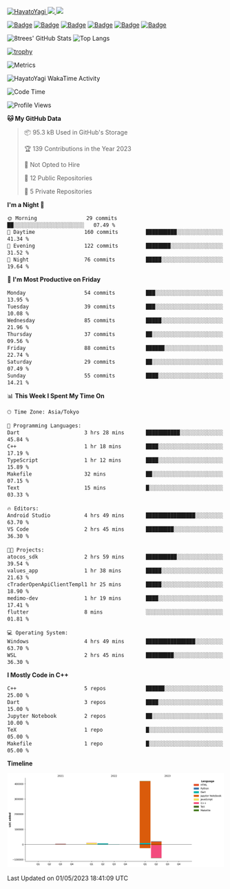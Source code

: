 <!-- Badges -->
<p>
  <a href="https://github.com/HayatoYagi/HayatoYagi/">
    <img src="https://komarev.com/ghpvc/?username=HayatoYagi" alt="HayatoYagi" />
  </a>
  <a href="https://github.com/HayatoYagi">
    <img height="20" src="https://img.shields.io/github/followers/HayatoYagi?label=follow&logo=github&style=flat" />
  </a>
  <a href="http://twitter.com/HayatoYagi1013">
    <img height="20" src="https://img.shields.io/twitter/follow/HayatoYagi1013?label=Twitter&logo=twitter&style=flat" />
  </a>
  
  [![Badge](https://cp-logo.vercel.app/atcoder/HayatoY?logo=true)](https://atcoder.jp/users/HayatoY)
  [![Badge](https://cp-logo.vercel.app/codeforces/HayatoY?logo=true)](http://codeforces.com/profile/HayatoY)
  [![Badge](https://cp-logo.vercel.app/topcoder/HayatoY1013?logo=true)](https://www.topcoder.com/members/HayatoY1013/details/?track=DATA_SCIENCE&subTrack=SRM)
  [![Badge](https://cp-logo.vercel.app/yukicoder/HayatoY?logo=true)](https://yukicoder.me/users/4386)
  [![Badge](https://cp-logo.vercel.app/leetcode/hayatoy1013?logo=true)](https://leetcode.com/hayatoy1013/)
  [![Badge](https://cp-logo.vercel.app/codechef/hayato_y?logo=true)](https://www.codechef.com/users/hayato_y)
  
</p>

<!-- GitHub Readme Stats -->
<p>
  <img alt="8trees' GitHub Stats" height="150px" src="https://github-readme-stats-sigma-beige-26.vercel.app/api?username=HayatoYagi&count_private=true&show_icons=true&theme=merko&include_all_commits=true">
  <img alt="Top Langs" height="150px" src="https://github-readme-stats-sigma-beige-26.vercel.app/api/top-langs/?username=HayatoYagi&theme=merko&layout=compact">
</p>

[![trophy](https://github-profile-trophy.vercel.app/?username=ryo-ma&theme=onedark)](https://github.com/ryo-ma/github-profile-trophy)

![Metrics](https://metrics.lecoq.io/HayatoYagi?template=classic&isocalendar=1&languages=1&achievements=1&tweets=1&base=header%2C%20activity%2C%20community%2C%20repositories%2C%20metadata&base.indepth=false&base.hireable=false&base.skip=false&isocalendar=false&isocalendar.duration=full-year&languages=false&languages.limit=8&languages.threshold=0%25&languages.other=false&languages.colors=github&languages.sections=most-used&languages.indepth=false&languages.analysis.timeout=15&languages.analysis.timeout.repositories=7.5&languages.categories=markup%2C%20programming&languages.recent.categories=markup%2C%20programming&languages.recent.load=300&languages.recent.days=14&achievements=false&achievements.threshold=C&achievements.secrets=true&achievements.display=detailed&achievements.limit=0&tweets=false&tweets.user=.user.twitter&tweets.attachments=false&tweets.limit=2&config.timezone=Asia%2FTokyo)

<!--
<h3 align="left">Connect with me:</h3>
<p align="left">
<a href="https://twitter.com/hayatoyagi1013" target="blank"><img align="center" src="https://raw.githubusercontent.com/rahuldkjain/github-profile-readme-generator/master/src/images/icons/Social/twitter.svg" alt="hayatoyagi1013" height="30" width="40" /></a>
</p>

<h3 align="left">Languages and Tools:</h3>
<p align="left"> <a href="https://developer.android.com" target="_blank" rel="noreferrer"> <img src="https://raw.githubusercontent.com/devicons/devicon/master/icons/android/android-original-wordmark.svg" alt="android" width="40" height="40"/> </a> <a href="https://www.w3schools.com/cpp/" target="_blank" rel="noreferrer"> <img src="https://raw.githubusercontent.com/devicons/devicon/master/icons/cplusplus/cplusplus-original.svg" alt="cplusplus" width="40" height="40"/> </a> <a href="https://firebase.google.com/" target="_blank" rel="noreferrer"> <img src="https://www.vectorlogo.zone/logos/firebase/firebase-icon.svg" alt="firebase" width="40" height="40"/> </a> <a href="https://flutter.dev" target="_blank" rel="noreferrer"> <img src="https://www.vectorlogo.zone/logos/flutterio/flutterio-icon.svg" alt="flutter" width="40" height="40"/> </a> <a href="https://git-scm.com/" target="_blank" rel="noreferrer"> <img src="https://www.vectorlogo.zone/logos/git-scm/git-scm-icon.svg" alt="git" width="40" height="40"/> </a> <a href="https://kotlinlang.org" target="_blank" rel="noreferrer"> <img src="https://www.vectorlogo.zone/logos/kotlinlang/kotlinlang-icon.svg" alt="kotlin" width="40" height="40"/> </a> <a href="https://www.linux.org/" target="_blank" rel="noreferrer"> <img src="https://raw.githubusercontent.com/devicons/devicon/master/icons/linux/linux-original.svg" alt="linux" width="40" height="40"/> </a> <a href="https://www.python.org" target="_blank" rel="noreferrer"> <img src="https://raw.githubusercontent.com/devicons/devicon/master/icons/python/python-original.svg" alt="python" width="40" height="40"/> </a> <a href="https://www.typescriptlang.org/" target="_blank" rel="noreferrer"> <img src="https://raw.githubusercontent.com/devicons/devicon/master/icons/typescript/typescript-original.svg" alt="typescript" width="40" height="40"/> </a> <a href="https://unity.com/" target="_blank" rel="noreferrer"> <img src="https://www.vectorlogo.zone/logos/unity3d/unity3d-icon.svg" alt="unity" width="40" height="40"/> </a> </p>
-->

<!-- Profile ReadmeWakaTime-->
<img
  src="https://github.com/HayatoYagi/HayatoYagi/blob/main/images/stat.svg"
  alt="HayatoYagi WakaTime Activity"
/>

<!-- WakaTime Readme status -->
<!--START_SECTION:waka-->
![Code Time](http://img.shields.io/badge/Code%20Time-7%20hrs%2034%20mins-blue)

![Profile Views](http://img.shields.io/badge/Profile%20Views-164-blue)

**🐱 My GitHub Data** 

> 📦 95.3 kB Used in GitHub's Storage 
 > 
> 🏆 139 Contributions in the Year 2023
 > 
> 🚫 Not Opted to Hire
 > 
> 📜 12 Public Repositories 
 > 
> 🔑 5 Private Repositories 
 > 
**I'm a Night 🦉** 

```text
🌞 Morning                29 commits          ██░░░░░░░░░░░░░░░░░░░░░░░   07.49 % 
🌆 Daytime                160 commits         ██████████░░░░░░░░░░░░░░░   41.34 % 
🌃 Evening                122 commits         ████████░░░░░░░░░░░░░░░░░   31.52 % 
🌙 Night                  76 commits          █████░░░░░░░░░░░░░░░░░░░░   19.64 % 
```
📅 **I'm Most Productive on Friday** 

```text
Monday                   54 commits          ███░░░░░░░░░░░░░░░░░░░░░░   13.95 % 
Tuesday                  39 commits          ███░░░░░░░░░░░░░░░░░░░░░░   10.08 % 
Wednesday                85 commits          █████░░░░░░░░░░░░░░░░░░░░   21.96 % 
Thursday                 37 commits          ██░░░░░░░░░░░░░░░░░░░░░░░   09.56 % 
Friday                   88 commits          ██████░░░░░░░░░░░░░░░░░░░   22.74 % 
Saturday                 29 commits          ██░░░░░░░░░░░░░░░░░░░░░░░   07.49 % 
Sunday                   55 commits          ████░░░░░░░░░░░░░░░░░░░░░   14.21 % 
```


📊 **This Week I Spent My Time On** 

```text
🕑︎ Time Zone: Asia/Tokyo

💬 Programming Languages: 
Dart                     3 hrs 28 mins       ███████████░░░░░░░░░░░░░░   45.84 % 
C++                      1 hr 18 mins        ████░░░░░░░░░░░░░░░░░░░░░   17.19 % 
TypeScript               1 hr 12 mins        ████░░░░░░░░░░░░░░░░░░░░░   15.89 % 
Makefile                 32 mins             ██░░░░░░░░░░░░░░░░░░░░░░░   07.15 % 
Text                     15 mins             █░░░░░░░░░░░░░░░░░░░░░░░░   03.33 % 

🔥 Editors: 
Android Studio           4 hrs 49 mins       ████████████████░░░░░░░░░   63.70 % 
VS Code                  2 hrs 45 mins       █████████░░░░░░░░░░░░░░░░   36.30 % 

🐱‍💻 Projects: 
atocos_sdk               2 hrs 59 mins       ██████████░░░░░░░░░░░░░░░   39.54 % 
values_app               1 hr 38 mins        █████░░░░░░░░░░░░░░░░░░░░   21.63 % 
cTraderOpenApiClientTempl1 hr 25 mins        █████░░░░░░░░░░░░░░░░░░░░   18.90 % 
medimo-dev               1 hr 19 mins        ████░░░░░░░░░░░░░░░░░░░░░   17.41 % 
flutter                  8 mins              ░░░░░░░░░░░░░░░░░░░░░░░░░   01.81 % 

💻 Operating System: 
Windows                  4 hrs 49 mins       ████████████████░░░░░░░░░   63.70 % 
WSL                      2 hrs 45 mins       █████████░░░░░░░░░░░░░░░░   36.30 % 
```

**I Mostly Code in C++** 

```text
C++                      5 repos             ██████░░░░░░░░░░░░░░░░░░░   25.00 % 
Dart                     3 repos             ████░░░░░░░░░░░░░░░░░░░░░   15.00 % 
Jupyter Notebook         2 repos             ██░░░░░░░░░░░░░░░░░░░░░░░   10.00 % 
TeX                      1 repo              █░░░░░░░░░░░░░░░░░░░░░░░░   05.00 % 
Makefile                 1 repo              █░░░░░░░░░░░░░░░░░░░░░░░░   05.00 % 
```



**Timeline**

![Lines of Code chart](https://raw.githubusercontent.com/HayatoYagi/HayatoYagi/main/assets/bar_graph.png)


 Last Updated on 01/05/2023 18:41:09 UTC
<!--END_SECTION:waka-->
